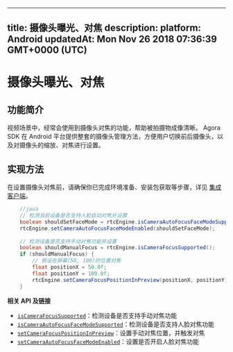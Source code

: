 
---
title: 摄像头曝光、对焦
description: 
platform: Android
updatedAt: Mon Nov 26 2018 07:36:39 GMT+0000 (UTC)
---
# 摄像头曝光、对焦
## 功能简介

视频场景中，经常会使用到摄像头对焦的功能，帮助被拍摄物成像清晰。
Agora SDK 在 Android 平台提供整套的摄像头管理方法，方便用户切换前后摄像头，以及对摄像头的缩放、对焦进行设置。

## 实现方法

在设置摄像头对焦前，请确保你已完成环境准备、安装包获取等步骤，详见 [集成客户端](../../cn/Video/android_video.md)。


```java
	//java
	// 检测当前设备是否支持人脸自动对焦并设置
	boolean shouldSetFaceMode = rtcEngine.isCameraAutoFocusFaceModeSupported();
	rtcEngine.setCameraAutoFocusFaceModeEnabled(shouldSetFaceMode);
	
	// 检测设备是否支持手动对焦功能并设置
	boolean shouldManualFocus = rtcEngine.isCameraFocusSupported();
	if (shouldManualFocus) {
		// 假设在屏幕(50, 100)的位置对焦
		float positionX = 50.0f;
		float positionY = 100.0f;
		rtcEngine.setCameraFocusPositionInPreview(positionX, positionY);
	}
```

**相关 API 及链接**

- [`isCameraFocusSupported`](https://docs.agora.io/cn/Video/API%20Reference/java/classio_1_1agora_1_1rtc_1_1_rtc_engine.html#a0e20f04ccecfc41aa23bf63116c9a8cd)：检测设备是否支持手动对焦功能
- [`isCameraAutoFocusFaceModeSupported`](https://docs.agora.io/cn/Video/API%20Reference/java/classio_1_1agora_1_1rtc_1_1_rtc_engine.html#a09f61f738cf7d8a1902761e03a7fa600)：检测设备是否支持人脸对焦功能
- [`setCameraFocusPositionInPreview`](https://docs.agora.io/cn/Video/API%20Reference/java/classio_1_1agora_1_1rtc_1_1_rtc_engine.html#aba273e4337a760d883b6c7c1344183c0)：设置手动对焦位置，并触发对焦
- [`setCameraAutoFocusFaceModeEnabled`](https://docs.agora.io/cn/Video/API%20Reference/java/classio_1_1agora_1_1rtc_1_1_rtc_engine.html#a7e67afe7ad0045448fe0bd97203afcee)：设置是否开启人脸对焦功能
